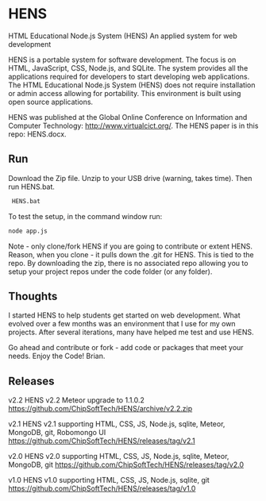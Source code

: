 # HENS
HTML Educational Node.js System (HENS) 
An applied system for web development  
 
HENS is a portable system for software development.  The focus is on HTML, JavaScript, CSS, Node.js, and SQLite.  The system provides all the applications required for developers to start developing web applications.  The HTML Educational Node.js System (HENS) does not require installation or admin access allowing for portability. This environment is built using open source applications.  

HENS was published at the Global Online Conference on Information and Computer Technology: http://www.virtualcict.org/.  The HENS paper is in this repo:  HENS.docx. 

## Run

Download the Zip file.  Unzip to your USB drive (warning, takes time).  Then run HENS.bat.

```bash
 HENS.bat
 ```

To test the setup, in the command window run: 
 ```bash
 node app.js
 ```


Note - only clone/fork HENS if you are going to contribute or extent HENS.  Reason, when you clone - it pulls down the .git for HENS.  This is tied to the repo.  By downloading the zip, there is no associated repo allowing you to setup your project repos under the code folder (or any folder).
 

## Thoughts
I started HENS to help students get started on web development.  What evolved over a few months was an environment that I use for my own projects.  After several iterations, many have helped me test and use HENS.  

Go ahead and contribute or fork - add code or packages that meet your needs.  Enjoy the Code!  Brian.

## Releases

v2.2 HENS v2.2 Meteor upgrade to 1.1.0.2
https://github.com/ChipSoftTech/HENS/archive/v2.2.zip

v2.1 HENS v2.1 supporting HTML, CSS, JS, Node.js, sqlite, Meteor, MongoDB, git, Robomongo UI
https://github.com/ChipSoftTech/HENS/releases/tag/v2.1

v2.0 HENS v2.0 supporting HTML, CSS, JS, Node.js, sqlite, Meteor, MongoDB, git
https://github.com/ChipSoftTech/HENS/releases/tag/v2.0

v1.0 HENS v1.0 supporting HTML, CSS, JS, Node.js, sqlite, git
https://github.com/ChipSoftTech/HENS/releases/tag/v1.0









